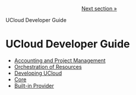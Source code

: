 <p align='center'>
<a href='/docs/developer-guide/accounting-and-projects/projects/projects.md'>Next section »</a>
</p>


UCloud Developer Guide
# UCloud Developer Guide

 - [Accounting and Project Management](/docs/developer-guide/accounting-and-projects/README.md)
 - [Orchestration of Resources](/docs/developer-guide/orchestration/README.md)
 - [Developing UCloud](/docs/developer-guide/development/README.md)
 - [Core](/docs/developer-guide/core/README.md)
 - [Built-in Provider](/docs/developer-guide/built-in-provider/README.md)
